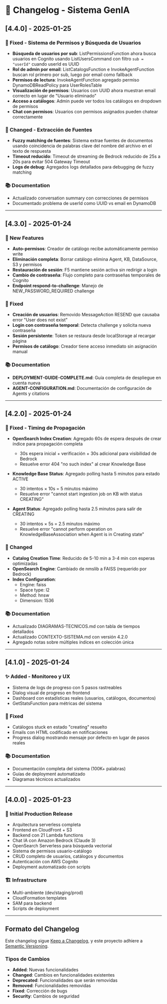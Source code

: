 # 📝 Changelog - Sistema GenIA

## [4.4.0] - 2025-01-25

### 🔧 Fixed - Sistema de Permisos y Búsqueda de Usuarios
- **Búsqueda de usuarios por sub**: ListPermissionsFunction ahora busca usuarios en Cognito usando ListUsersCommand con filtro `sub = "userId"` cuando userId es UUID
- **Rol de admin por email**: ListCatalogsFunction e InvokeAgentFunction buscan rol primero por sub, luego por email como fallback
- **Permisos de lectura**: InvokeAgentFunction agregado permiso DynamoDBReadPolicy para UserRolesTable
- **Visualización de permisos**: Usuarios con UUID ahora muestran email correcto en lugar de "Usuario eliminado"
- **Acceso a catálogos**: Admin puede ver todos los catálogos en dropdown de permisos
- **Chat con permisos**: Usuarios con permisos asignados pueden chatear correctamente

### 🎯 Changed - Extracción de Fuentes
- **Fuzzy matching de fuentes**: Sistema extrae fuentes de documentos usando coincidencia de palabras clave del nombre del archivo en el texto de respuesta
- **Timeout reducido**: Timeout de streaming de Bedrock reducido de 25s a 20s para evitar 504 Gateway Timeout
- **Logs de debug**: Agregados logs detallados para debugging de fuzzy matching

### 📚 Documentation
- Actualizado conversation summary con correcciones de permisos
- Documentado problema de userId como UUID vs email en DynamoDB

---

## [4.3.0] - 2025-01-24

### 🎉 New Features
- **Auto-permisos**: Creador de catálogo recibe automáticamente permiso write
- **Eliminación completa**: Borrar catálogo elimina Agent, KB, DataSource, S3 y permisos
- **Restauración de sesión**: F5 mantiene sesión activa sin redirigir a login
- **Cambio de contraseña**: Flujo completo para contraseñas temporales de Cognito
- **Endpoint respond-to-challenge**: Manejo de NEW_PASSWORD_REQUIRED challenge

### 🔧 Fixed
- **Creación de usuarios**: Removido MessageAction RESEND que causaba error "User does not exist"
- **Login con contraseña temporal**: Detecta challenge y solicita nueva contraseña
- **Sesión persistente**: Token se restaura desde localStorage al recargar página
- **Permisos de catálogo**: Creador tiene acceso inmediato sin asignación manual

### 📚 Documentation
- **DEPLOYMENT-GUIDE-COMPLETE.md**: Guía completa de despliegue en cuenta nueva
- **AGENT-CONFIGURATION.md**: Documentación de configuración de Agents y citations

---

## [4.2.0] - 2025-01-24

### 🔧 Fixed - Timing de Propagación
- **OpenSearch Index Creation**: Agregado 60s de espera después de crear índice para propagación completa
  - 30s espera inicial + verificación + 30s adicional para visibilidad de Bedrock
  - Resuelve error 404 "no such index" al crear Knowledge Base
  
- **Knowledge Base Status**: Agregado polling hasta 5 minutos para estado ACTIVE
  - 30 intentos × 10s = 5 minutos máximo
  - Resuelve error "cannot start ingestion job on KB with status CREATING"
  
- **Agent Status**: Agregado polling hasta 2.5 minutos para salir de CREATING
  - 30 intentos × 5s = 2.5 minutos máximo
  - Resuelve error "cannot perform operation on KnowledgeBaseAssociation when Agent is in Creating state"

### 🎯 Changed
- **Catalog Creation Time**: Reducido de 5-10 min a 3-4 min con esperas optimizadas
- **OpenSearch Engine**: Cambiado de nmslib a FAISS (requerido por Bedrock)
- **Index Configuration**: 
  - Engine: faiss
  - Space type: l2
  - Method: hnsw
  - Dimension: 1536

### 📚 Documentation
- Actualizado DIAGRAMAS-TECNICOS.md con tabla de tiempos detallados
- Actualizado CONTEXTO-SISTEMA.md con versión 4.2.0
- Agregado notas sobre múltiples índices en colección única

---

## [4.1.0] - 2025-01-24

### ✨ Added - Monitoreo y UX
- Sistema de logs de progreso con 5 pasos rastreables
- Dialog visual de progreso en frontend
- Dashboard con estadísticas reales (usuarios, catálogos, documentos)
- GetStatsFunction para métricas del sistema

### 🔧 Fixed
- Catálogos stuck en estado "creating" resuelto
- Emails con HTML codificado en notificaciones
- Progress dialog mostrando mensaje por defecto en lugar de pasos reales

### 📚 Documentation
- Documentación completa del sistema (100K+ palabras)
- Guías de deployment automatizado
- Diagramas técnicos actualizados

---

## [4.0.0] - 2025-01-23

### 🚀 Initial Production Release
- Arquitectura serverless completa
- Frontend en CloudFront + S3
- Backend con 21 Lambda functions
- Chat IA con Amazon Bedrock (Claude 3)
- OpenSearch Serverless para búsqueda vectorial
- Sistema de permisos usuario-catálogo
- CRUD completo de usuarios, catálogos y documentos
- Autenticación con AWS Cognito
- Deployment automatizado con scripts

### 🏗️ Infrastructure
- Multi-ambiente (dev/staging/prod)
- CloudFormation templates
- SAM para backend
- Scripts de deployment

---

## Formato del Changelog

Este changelog sigue [Keep a Changelog](https://keepachangelog.com/es-ES/1.0.0/),
y este proyecto adhiere a [Semantic Versioning](https://semver.org/lang/es/).

### Tipos de Cambios
- **Added**: Nuevas funcionalidades
- **Changed**: Cambios en funcionalidades existentes
- **Deprecated**: Funcionalidades que serán removidas
- **Removed**: Funcionalidades removidas
- **Fixed**: Corrección de bugs
- **Security**: Cambios de seguridad
